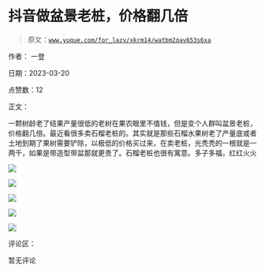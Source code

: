 # 抖音做盆景老桩，价格翻几倍

> 原文：[`www.yuque.com/for_lazy/xkrm14/watbm2qav653s6xa`](https://www.yuque.com/for_lazy/xkrm14/watbm2qav653s6xa)

作者： 一登

日期：2023-03-20

点赞数：12

正文：

一颗树龄老了结果产量很低的老树在果农眼里不值钱，但是变个人群叫盆景老桩，价格翻几倍。最近看很多卖石榴老桩的。其实就是那些石榴水果树老了产量底或者土地到期了果树需要铲除，以极低的价格买过来，在卖老桩，光秃秃的一根就是一两千，如果是带造型带盆那就更贵了。石榴老桩也很有寓意。多子多福，红红火火

![](img/ba40d9e0b22c39ca73afe2e1b887cf1c.png)

![](img/c750b8918de657e264b1ce2d5e260022.png)

![](img/0b3bb5cb3509421b4bba95335c86d455.png)

![](img/9376136c328c46ab93d977688f9017dc.png)

![](img/7976f877179f4b18dc1d9ca1e911b943.png)

评论区：

暂无评论


